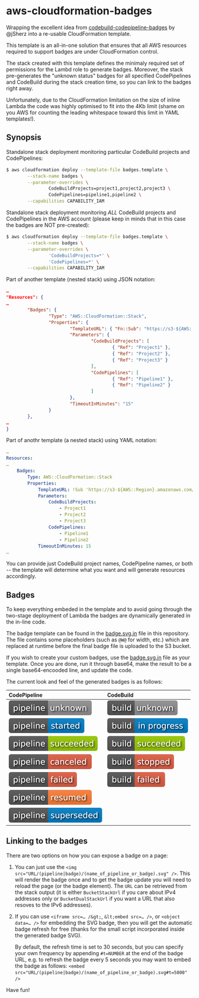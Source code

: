 aws-cloudformation-badges
=========================

Wrapping the excellent idea from [codebuild-codepipeline-badges](https://github.com/jSherz/codebuild-codepipeline-badges)
by @jSherz into a re-usable CloudFormation template.

This template is an all-in-one solution that ensures that all AWS resources
required to support badges are under CloudFormation control.

The stack created with this template defines the minimaly required set of
permissions for the Lambd role to generate badges.  Moreover, the stack
pre-generates the "unknown status" badges for all specified CodePipelines
and CodeBuild during the stack creation time, so you can link to the
badges right away.

Unfortunately, due to the CloudFormation limitation on the size of inline
Lambda the code was highly optimised to fit into the 4Kb limit (shame on
you AWS for counting the leading whitespace toward this limit in YAML
templates!).

Synopsis
--------

Standalone stack deployment monitoring particular CodeBuild projects and
CodePipelines:
```bash
$ aws cloudformation deploy --template-file badges.template \
        --stack-name badges \
        --parameter-overrides \
                CodeBuildProjects=project1,project2,project3 \
                CodePipelines=pipeline1,pipeline2 \
        --capabilities CAPABILITY_IAM
```

Standalone stack deployment monitoring _ALL_ CodeBuild projects and
CodePipelines in the AWS account (please keep in minds that in this case the
badges are NOT pre-created):
```bash
$ aws cloudformation deploy --template-file badges.template \
        --stack-name badges \
        --parameter-overrides \
                'CodeBuildProjects=*' \
                'CodePipelines=*' \
        --capabilities CAPABILITY_IAM
```


Part of another template (nested stack) using JSON notation:
```json
…
"Resources": {
…
        "Badges": {
                "Type": "AWS::CloudFormation::Stack",
                "Properties": {
                        "TemplateURL": { "Fn::Sub": "https://s3-${AWS::Region}.amazonaws.com/${BucketWithTemplate}/badges.template" },
                        "Parameters": {
                                "CodeBuildProjects": [
                                        { "Ref": "Project1" },
                                        { "Ref": "Project2" },
                                        { "Ref": "Project3" }
                                ],
                                "CodePipelines": [
                                        { "Ref": "Pipeline1" },
                                        { "Ref": "Pipeline2" }
                                ]
                        },
                        "TimeoutInMinutes": "15"
                }
        },
…
}
```

Part of anothr template (a nested stack) using YAML notation:
```yaml
…
Resources:
…
    Badges:
        Type: AWS::CloudFormation::Stack
        Properties:
            TemplateURL: !Sub 'https://s3-${AWS::Region}.amazonaws.com/${BucketWithTemplate}/badges.template'
            Parameters:
                CodeBuildProjects:
                    - Project1
                    - Project2
                    - Project3
                CodePipelines:
                    - Pipeline1
                    - Pipeline2
            TimeoutInMinutes: 15
…
```

You can provide just CodeBuild project names, CodePipeline names, or both --
the template will determine what you want and will generate resources
accordingly.

Badges
------

To keep everything embeded in the template and to avoid going through the
two-stage deployment of Lambda the badges are dynamically generated in the
in-line code.

The badge template can be found in the [badge.svg.in](badge.svg.in) file in this
repository.  The file contains some placeholders (such as `@W@` for width,
etc.) which are replaced at runtime before the final badge file is
uploaded to the S3 bucket.

If you wish to create your custom badges, use the [badge.svg.in](bage.svg.in) file
as your template.  Once you are done, run it through base64, make the
result to be a single base64-encooded line, and update the code.

The current look and feel of the generated badges is as follows:

 CodePipeline | CodeBuild |
 :----------- | :-------- |
 ![pipeline-UKNOWN](samples/pipeline-UNKNOWN.svg) | ![build-UNKNOWN](samples/build-UNKNOWN.svg)
 ![pipeline-STARTED](samples/pipeline-STARTED.svg) | ![build-IN_PROGRESS](samples/build-IN_PROGRESS.svg)
 ![pipeline-SUCCEEDED](samples/pipeline-SUCCEEDED.svg) | ![build-SUCCEEDED](samples/build-SUCCEEDED.svg)
 ![pipeline-CANCELED](samples/pipeline-CANCELED.svg) | ![build-STOPPED](samples/build-STOPPED.svg)
 ![pipeline-FAILED](samples/pipeline-FAILED.svg) | ![build-FAILED](samples/build-FAILED.svg)
 ![pipeline-RESUMED](samples/pipeline-RESUMED.svg) |
 ![pipeline-SUPERSEDED](samples/pipeline-SUPERSEDED.svg) |

Linking to the badges
---------------------

There are two options on how you can expose a badge on a page:

1. You can just use the `<img src="URL/(pipeline|badge)/(name_of_pipeline_or_badge).svg" />`.
   This will render the badge once and to get the badge update you will need to
   reload the page (or the badge element).  The `URL` can be retrieved from the
   stack output (it is either `BucketStackUrl` if you care about IPv4 addresses
   only or `BucketDualStackUrl` if you want a URL that also resoves to the IPv6
   addresses).

2. If you can use `<iframe src=… /&gt;`, `&lt;embed src=… />`, or
   `<object data=… />` for embedding the SVG badge, then you will get the
   automatic badge refresh for free (thanks for the small script incorporated
   inside the generated badge SVG).

   By default, the refresh time is set to 30 seconds, but you can specify your
   own frequency by appending `#t=NUMBER` at the end of the badge URL, e.g.
   to refresh the badge every 5 seconds you may want to embed the badge as
   follows: `<embed src="URL/(pipeline|badge)/(name_of_pipeline_or_badge).svg#t=5000" />`

Have fun!
